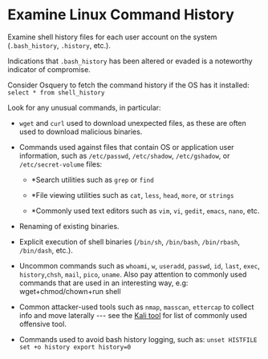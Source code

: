 # Examine Linux Command History

Examine shell history files for each user account on the system (`.bash_history`, `.history`, etc.). 

Indications that `.bash_history` has been altered or evaded is a noteworthy indicator of compromise.

Consider Osquery to fetch the command history if the OS has it installed: `select * from shell_history`

Look for any unusual commands, in particular:

* `wget` and `curl` used to download unexpected files, as these are often used to download malicious binaries.

* Commands used against files that contain OS or application user information, such as `/etc/passwd`, `/etc/shadow`, `/etc/gshadow`, or `/etc/secret-volume` files:

    * *Search utilities such as `grep` or `find`

    * *File viewing utilities such as `cat`, `less`, `head`, `more`, or `strings`

    * *Commonly used text editors such as `vim`, `vi`, `gedit`, `emacs`, `nano`, etc.

* Renaming of existing binaries.

* Explicit execution of shell binaries (`/bin/sh`, `/bin/bash`, `/bin/rbash`, `/bin/dash`, etc.).

* Uncommon commands such as `whoami`, `w`, `useradd`, `passwd`, `id`, `last`, `exec`, `history`,`chsh`, `mail`, `pico`, `uname`. Also pay attention to commonly used commands that are used in an interesting way, e.g: wget+chmod/chown+run shell

* Common attacker-used tools such as `nmap`, `masscan`, `ettercap` to collect info and move laterally --- see the [Kali tool](https://tools.kali.org/tools-listing) for list of commonly used offensive tool.

* Commands used to avoid bash history logging, such as:
`unset HISTFILE set +o history export history=0`
